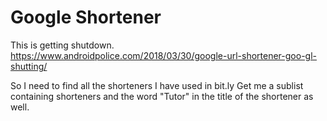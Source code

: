 # Google Shortener 

This is getting shutdown.   
https://www.androidpolice.com/2018/03/30/google-url-shortener-goo-gl-shutting/

So I need to find all the shorteners I have used in bit.ly
Get me a sublist containing shorteners and the word "Tutor" in the title of the shortener as well. 


